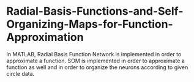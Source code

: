 # Radial-Basis-Functions-and-Self-Organizing-Maps-for-Function-Approximation
In MATLAB, Radial Basis Function Network is implemented in order to approximate a function. 
SOM is implemented in order to approximate a function as well and in order to organize the neurons according to given circle data.

